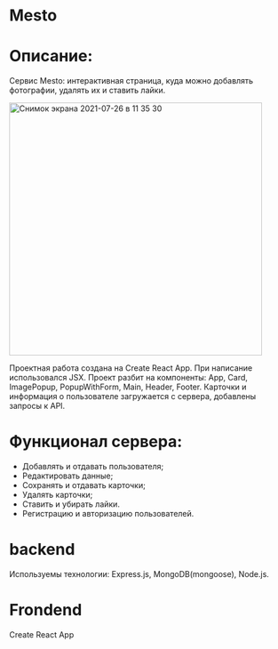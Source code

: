 # Mesto 

# Описание:
Сервис Mesto: интерактивная страница, куда можно добавлять фотографии, удалять их и ставить лайки.

<img width="455" alt="Снимок экрана 2021-07-26 в 11 35 30" src="https://user-images.githubusercontent.com/62453022/126967757-a3ffcca0-2a78-4bf2-a3d9-a8cd38512a26.png">


Проектная работа создана на Create React App. При написание использовался JSX. Проект разбит на компоненты: App, Card, ImagePopup, PopupWithForm, Main, Header, Footer. Карточки и информация о пользователе загружается с сервера, добавлены запросы к API.

# Функционал сервера:
 * Добавлять и отдавать пользователя;
 * Редактировать данные;
 * Сохранять и отдавать карточки;
 * Удалять карточки;
 * Ставить и убирать лайки.
 * Регистрацию и авторизацию пользователей.

# backend
 Используемы технологии:
 Express.js, MongoDB(mongoose), Node.js.

 # Frondend
Create React App
 

